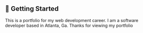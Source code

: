 ## 🚀 Getting Started

This is a portfolio for my web development career. I am a software developer based in Atlanta, Ga.
Thanks for viewing my portfolio
